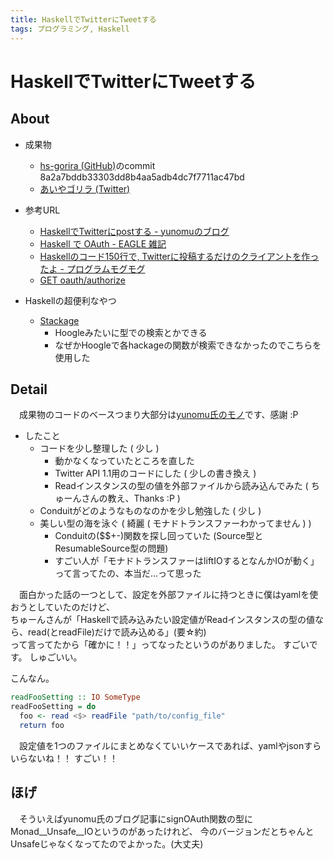 ```yaml
---
title: HaskellでTwitterにTweetする
tags: プログラミング, Haskell
---
```

# HaskellでTwitterにTweetする

## About

* 成果物
    - [hs-gorira (GitHub)](http://github.com/aiya000/hs-gorira)のcommit 8a2a7bddb33303dd8b4aa5adb4dc7f7711ac47bd
    - [あいやゴリラ (Twitter)](https://twitter.com/aiya_gorira)

* 参考URL
    - [HaskellでTwitterにpostする - yunomuのブログ](http://yunomu.hatenablog.jp/entry/2012/05/13/210629)
    - [Haskell で OAuth - EAGLE 雑記](http://d.hatena.ne.jp/eagletmt/20100820/1282253083)
    - [Haskellのコード150行で, Twitterに投稿するだけのクライアントを作ったよ - プログラムモグモグ](http://itchyny.hatenablog.com/entry/20110911/1315741853)
    - [GET oauth/authorize](https://dev.twitter.com/oauth/reference/get/oauth/authorize)

* Haskellの超便利なやつ
    - [Stackage](https://www.stackage.org/)
        - Hoogleみたいに型での検索とかできる
        - なぜかHoogleで各hackageの関数が検索できなかったのでこちらを使用した


## Detail

　成果物のコードのベースつまり大部分は[yunomu氏のモノ](http://yunomu.hatenablog.jp/entry/2012/05/13/210629)です、感謝 :P

* したこと
    - コードを少し整理した ( 少し )
        - 動かなくなっていたところを直した
        - Twitter API 1.1用のコードにした ( 少しの書き換え )
        - Readインスタンスの型の値を外部ファイルから読み込んでみた ( ちゅーんさんの教え、Thanks :P )
    - Conduitがどのようなものなのかを少し勉強した ( 少し )
    - 美しい型の海を泳ぐ ( 綺麗 ( モナドトランスファーわかってません ) )
        - Conduitの($$+-)関数を探し回っていた (Source型とResumableSource型の問題)
        - すごい人が「モナドトランスファーはliftIOするとなんかIOが動く」って言ってたの、本当だ…って思った

　面白かった話の一つとして、設定を外部ファイルに持つときに僕はyamlを使おうとしていたのだけど、  
ちゅーんさんが「Haskellで読み込みたい設定値がReadインスタンスの型の値なら、read(とreadFile)だけで読み込める」(要☆約)  
って言ってたから「確かに！！」ってなったというのがありました。
すごいです。 しゅごいい。

こんなん。

```haskell
readFooSetting :: IO SomeType
readFooSetting = do
  foo <- read <$> readFile "path/to/config_file"
  return foo
```

　設定値を1つのファイルにまとめなくていいケースであれば、yamlやjsonすらいらないね！！
すごい！！


## ほげ

　そういえばyunomu氏のブログ記事にsignOAuth関数の型にMonad__Unsafe__IOというのがあったけれど、
今のバージョンだとちゃんとUnsafeじゃなくなってたのでよかった。(大丈夫)
